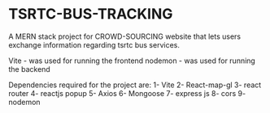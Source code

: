 # TSRTC-BUS-TRACKING
A MERN stack project for CROWD-SOURCING website that lets users exchange information regarding tsrtc bus services.

Vite - was used for running the frontend
nodemon - was used for running the backend

Dependencies required for the project are:
1- Vite
2- React-map-gl
3- react router
4- reactjs popup
5- Axios
6- Mongoose
7- express js
8- cors
9- nodemon
